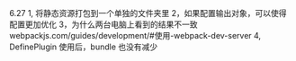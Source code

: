 6.27
    1, 将静态资源打包到一个单独的文件夹里
    2，如果配置输出对象，可以使得配置更加优化
    3，为什么两台电脑上看到的结果不一致
    webpackjs.com/guides/development/#使用-webpack-dev-server
    4, DefinePlugin 使用后，bundle 也没有减少
    